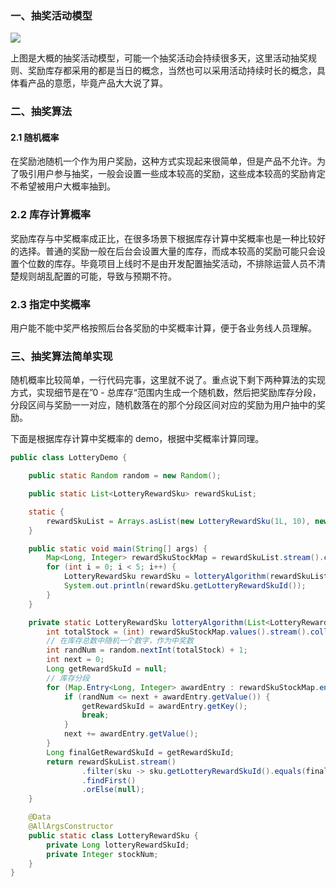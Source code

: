 ### 一、抽奖活动模型

![](https://raw.githubusercontent.com/zchen96/java-memo/master/image/%E4%B8%9A%E5%8A%A1/6.lottery.png)

上图是大概的抽奖活动模型，可能一个抽奖活动会持续很多天，这里活动抽奖规则、奖励库存都采用的都是当日的概念，当然也可以采用活动持续时长的概念，具体看产品的意愿，毕竟产品大大说了算。

### 二、抽奖算法

#### 2.1 随机概率

在奖励池随机一个作为用户奖励，这种方式实现起来很简单，但是产品不允许。为了吸引用户参与抽奖，一般会设置一些成本较高的奖励，这些成本较高的奖励肯定不希望被用户大概率抽到。

### 2.2 库存计算概率

奖励库存与中奖概率成正比，在很多场景下根据库存计算中奖概率也是一种比较好的选择。普通的奖励一般在后台会设置大量的库存，而成本较高的奖励可能只会设置个位数的库存。毕竟项目上线时不是由开发配置抽奖活动，不排除运营人员不清楚规则胡乱配置的可能，导致与预期不符。

### 2.3 指定中奖概率

用户能不能中奖严格按照后台各奖励的中奖概率计算，便于各业务线人员理解。

### 三、抽奖算法简单实现

随机概率比较简单，一行代码完事，这里就不说了。重点说下剩下两种算法的实现方式，实现细节是在”0 - 总库存“范围内生成一个随机数，然后把奖励库存分段，分段区间与奖励一一对应，随机数落在的那个分段区间对应的奖励为用户抽中的奖励。

下面是根据库存计算中奖概率的 demo，根据中奖概率计算同理。

```java
public class LotteryDemo {

    public static Random random = new Random();

    public static List<LotteryRewardSku> rewardSkuList;

    static {
        rewardSkuList = Arrays.asList(new LotteryRewardSku(1L, 10), new LotteryRewardSku(2L, 5), new LotteryRewardSku(3L, 1));
    }

    public static void main(String[] args) {
        Map<Long, Integer> rewardSkuStockMap = rewardSkuList.stream().collect(Collectors.toMap(LotteryRewardSku::getLotteryRewardSkuId, LotteryRewardSku::getStockNum));
        for (int i = 0; i < 5; i++) {
            LotteryRewardSku rewardSku = lotteryAlgorithm(rewardSkuList, rewardSkuStockMap);
            System.out.println(rewardSku.getLotteryRewardSkuId());
        }
    }

    private static LotteryRewardSku lotteryAlgorithm(List<LotteryRewardSku> rewardSkuList, Map<Long, Integer> rewardSkuStockMap) {
        int totalStock = (int) rewardSkuStockMap.values().stream().collect(Collectors.summarizingInt(i -> i)).getSum();
        // 在库存总数中随机一个数字，作为中奖数
        int randNum = random.nextInt(totalStock) + 1;
        int next = 0;
        Long getRewardSkuId = null;
        // 库存分段
        for (Map.Entry<Long, Integer> awardEntry : rewardSkuStockMap.entrySet()) {
            if (randNum <= next + awardEntry.getValue()) {
                getRewardSkuId = awardEntry.getKey();
                break;
            }
            next += awardEntry.getValue();
        }
        Long finalGetRewardSkuId = getRewardSkuId;
        return rewardSkuList.stream()
                .filter(sku -> sku.getLotteryRewardSkuId().equals(finalGetRewardSkuId))
                .findFirst()
                .orElse(null);
    }

    @Data
    @AllArgsConstructor
    public static class LotteryRewardSku {
        private Long lotteryRewardSkuId;
        private Integer stockNum;
    }
}
```
